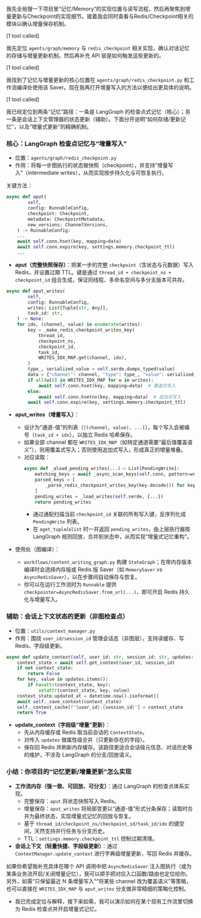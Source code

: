 我先全局搜一下项目里“记忆/Memory”的实现位置与读写流程，然后再聚焦到增量更新与Checkpoint的实现细节。接着我会同时查看与Redis/Checkpoint相关的模块以确认增量保存机制。

[1 tool called]

我先定位 `agents/graph/memory` 与 `redis_checkpoint` 相关实现，确认对话记忆的存储与增量更新机制。然后再补充 API 层是如何触发这些更新的。

[1 tool called]

我找到了记忆与增量更新的核心位置在 `agents/graph/redis_checkpoint.py` 和工作流编译处使用该 Saver。现在我再打开增量写入的方法以便给出更具体的说明。

[1 tool called]

我已经定位到两条“记忆”路径：一条是 LangGraph 的检查点式记忆（核心）；另一条是会话上下文管理器的状态更新（辅助）。下面分开说明“如何存储/更新记忆”，以及“增量式更新”的精确机制。

### 核心：LangGraph 检查点记忆与“增量写入”
- 位置：`agents/graph/redis_checkpoint.py`
- 作用：将每一步图执行的状态做快照（checkpoint），并支持“增量写入”（intermediate writes），从而实现按步持久化与可恢复执行。

关键方法：
```232:290:agents/graph/redis_checkpoint.py
async def aput(
        self,
        config: RunnableConfig,
        checkpoint: Checkpoint,
        metadata: CheckpointMetadata,
        new_versions: ChannelVersions,
    ) -> RunnableConfig:
    ...
    await self.conn.hset(key, mapping=data)
    await self.conn.expire(key, settings.memory.checkpoint_ttl)
    ...
```

- **aput（完整快照保存）**：把某一步的完整 `checkpoint`（含状态与元数据）写入 Redis，并设置过期 TTL。键是通过 `thread_id + checkpoint_ns + checkpoint_id` 组合生成，保证同线程、多命名空间与多分支版本可共存。

```284:324:agents/graph/redis_checkpoint.py
async def aput_writes(
        self,
        config: RunnableConfig,
        writes: List[Tuple[str, Any]],
        task_id: str,
    ) -> None:
    for idx, (channel, value) in enumerate(writes):
        key = _make_redis_checkpoint_writes_key(
            thread_id,
            checkpoint_ns,
            checkpoint_id,
            task_id,
            WRITES_IDX_MAP.get(channel, idx),
        )
        type_, serialized_value = self.serde.dumps_typed(value)
        data = {"channel": channel, "type": type_, "value": serialized_value}
        if all(w[0] in WRITES_IDX_MAP for w in writes):
            await self.conn.hset(key, mapping=data)  # 覆盖式写入
        else:
            await self.conn.hsetnx(key, mapping=data)  # 追加式写入
        await self.conn.expire(key, settings.memory.checkpoint_ttl)
```

- **aput_writes（增量写入）**：
  - 设计为“通道-值”的列表（`[(channel, value), ...]`），每个写入会被编号（`task_id + idx`），以独立 Redis 哈希保存。
  - 如果全部 channel 都在 `WRITES_IDX_MAP`（如特定通道需要“最后值覆盖语义”），则用覆盖式写入；否则使用追加式写入，形成真正的增量堆叠。
  - 对应读取：
    ```405:427:agents/graph/redis_checkpoint.py
    async def _aload_pending_writes(...)-> List[PendingWrite]:
        matching_keys = await _async_scan_keys(self.conn, pattern=writes_key)
        parsed_keys = [
            _parse_redis_checkpoint_writes_key(key.decode()) for key in matching_keys
        ]
        pending_writes = _load_writes(self.serde, {...})
        return pending_writes
    ```
    - 通过通配扫描当前 `checkpoint_id` 关联的所有写入键，反序列化成 `PendingWrite` 列表。
    - 在 `aget_tuple`/`alist` 时一并返回 `pending_writes`，由上层执行器按 LangGraph 规则回放，合并到状态中，从而实现“增量式记忆重构”。

- 使用处（图编译）：
  - `workflows/content_writing_graph.py` 构建 `StateGraph`；在带内存版本编译时会选择内存版或 Redis 版 Saver（如 `MemorySaver` vs `AsyncRedisSaver`），以在步骤间自动保存与恢复。
  - 你可以在运行工作流时为 `Runnable` 提供 `checkpointer=AsyncRedisSaver.from_url(...)`，即可开启 Redis 持久化与增量写入。

### 辅助：会话上下文状态的更新（非图检查点）
- 位置：`utils/context_manager.py`
- 作用：围绕 `user_id/session_id` 管理会话态（非图层），支持读缓存、写 Redis、字段级更新。

```126:150:utils/context_manager.py
async def update_context(self, user_id: str, session_id: str, updates: Dict[str, Any]) -> bool:
    context_state = await self.get_context(user_id, session_id)
    if not context_state:
        return False
    for key, value in updates.items():
        if hasattr(context_state, key):
            setattr(context_state, key, value)
    context_state.updated_at = datetime.now().isoformat()
    await self._save_context(context_state)
    self._context_cache[f"{user_id}:{session_id}"] = context_state
    return True
```

- **update_context（字段级“增量”更新）**：
  - 先从内存缓存或 Redis 取当前会话的 `ContextState`。
  - 对传入 `updates` 做属性级合并（只更新存在的字段）。
  - 保存回 Redis 并刷新内存缓存。该路径更适合会话级元信息、对话历史等的维护，不涉及 LangGraph 的分支/回放语义。

### 小结：你项目的“记忆更新/增量更新”怎么实现
- **工作流内存（强一致、可回放、可分支）**：通过 LangGraph 的检查点体系实现。
  - 完整保存：`aput` 将状态快照写入 Redis。
  - 增量保存：`aput_writes` 将局部变更以“通道-值”形式分条保存；读取时合并为最终状态，实现增量式记忆的回放与恢复。
  - 基于 `thread_id/checkpoint_ns/checkpoint_id/task_id/idx` 的键空间，天然支持并行任务与分支历史。
  - TTL：`settings.memory.checkpoint_ttl` 控制过期清理。
- **会话上下文（轻量快捷、字段级更新）**：通过 `ContextManager.update_context` 进行字典级增量更新，写回 Redis 并缓存。

如果你希望我补充具体在哪个 API 调用中把 `AsyncRedisSaver` 注入图执行（或为某条业务流开启/关闭增量记忆），我可以顺手把对应入口函数/路由也定位给你。  
另外，如需“只保留最近 N 条增量写入”“将某些 channel 改为覆盖语义”等策略，也可以直接在 `WRITES_IDX_MAP` 与 `aput_writes` 分支做非常精细的策略化控制。

- 我已完成定位与解释，接下来如需，我可以演示如何在某个现有工作流里切换为 Redis 检查点并开启增量式记忆。
